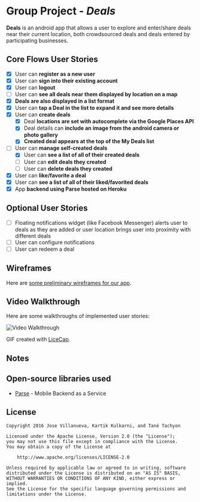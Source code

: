 # Group Project - *Deals*

**Deals** is an android app that allows a user to explore and enter/share deals near their current location, both crowdsourced deals and deals entered by participating businesses.

## Core Flows User Stories

* [x] User can **register as a new user**
* [x] User can **sign into their existing account**
* [x] User can **logout**
* [ ] User can **see all deals near them displayed by location on a map**
* [x] **Deals are also displayed in a list format**
* [x] User can **tap a Deal in the list to expand it and see more details**
* [x] User can **create deals**
  * [x] Deal **locations are set with autocomplete via the Google Places API**
  * [x] Deal details can **include an image from the android camera or photo gallery**
  * [x] **Created deal appears at the top of the My Deals list**
* [ ] User can **manage self-created deals**
  * [x] User can **see a list of all of their created deals**
  * [ ] User can **edit deals they created**
  * [ ] User can **delete deals they created**
* [x] User can **like/favorite a deal**
* [x] User can **see a list of all of their liked/favorited deals**
* [x] App **backend using Parse hosted on Heroku**

## Optional User Stories

* [ ] Floating notifications widget (like Facebook Messenger) alerts user to deals as they are added or user location brings user into proximity with different deals
* [ ] User can configure notifications
* [ ] User can redeem a deal

## Wireframes

Here are [some preliminary wireframes for our app](https://jktdeals.mybalsamiq.com/projects/jktdeals/grid).

## Video Walkthrough 

Here are some walkthroughs of implemented user stories:

<img src='' title='Video Walkthrough' width='' alt='Video Walkthrough' />

GIF created with [LiceCap](http://www.cockos.com/licecap/).

## Notes

## Open-source libraries used

- [Parse](https://github.com/ParsePlatform/parse-server) - Mobile Backend as a Service

## License

    Copyright 2016 Jose Villanueva, Kartik Kulkarni, and Tané Tachyon

    Licensed under the Apache License, Version 2.0 (the "License");
    you may not use this file except in compliance with the License.
    You may obtain a copy of the License at

        http://www.apache.org/licenses/LICENSE-2.0

    Unless required by applicable law or agreed to in writing, software
    distributed under the License is distributed on an "AS IS" BASIS,
    WITHOUT WARRANTIES OR CONDITIONS OF ANY KIND, either express or implied.
    See the License for the specific language governing permissions and
    limitations under the License.
